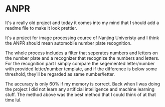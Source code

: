 # ANPR

It's a really old project and today it comes into my mind that I should add a readme file to make it look prettier.

It's a project for image processing cource of Nanjing Univeristy and I think the ANPR should mean automobile number plate recognition.

The whole process includes a filter that seperates numbers and letters on the number plate and a recognizer that recognize the numbers and letters. For the recognition part I simply compare the segemented letter/number with provided letter/number template, and if the difference is below some threshold, they'll be regarded as same number/letter.

The accuracy is only 60% if my memory is correct. Back when I was doing the project I did not learn any artificial intelligence and machine learning stuff. The method above was the best method that I could think of at that time lul.

